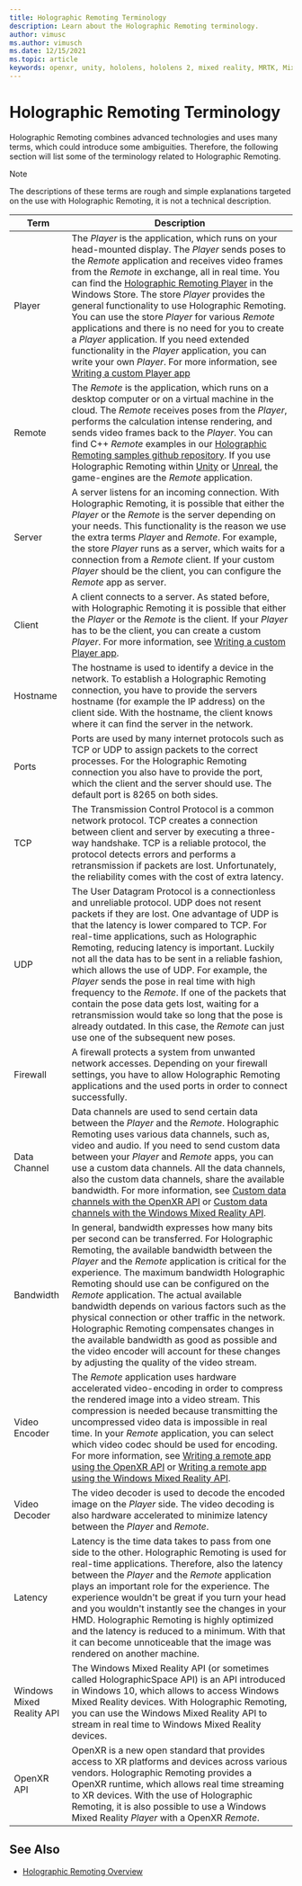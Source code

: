 ```yaml
---
title: Holographic Remoting Terminology
description: Learn about the Holographic Remoting terminology.
author: vimusc
ms.author: vimusch
ms.date: 12/15/2021
ms.topic: article
keywords: openxr, unity, hololens, hololens 2, mixed reality, MRTK, Mixed Reality Toolkit, augmented reality, virtual reality, mixed reality headsets, learn, tutorial, getting started, holographic remoting, desktop, terminology
---
```


# Holographic Remoting Terminology

Holographic Remoting combines advanced technologies and uses many terms, which could introduce some ambiguities. Therefore, the following section will list some of the terminology related to Holographic Remoting.

> [!Note]
> The descriptions of these terms are rough and simple explanations targeted on the use with Holographic Remoting, it is not a technical description.

|Term|Description|
|----|-------|
|Player|The *Player* is the application, which runs on your head-mounted display. The *Player* sends poses to the *Remote* application and receives video frames from the *Remote* in exchange, all in real time. You can find the [Holographic Remoting Player](https://www.microsoft.com/p/holographic-remoting-player/9nblggh4sv40) in the Windows Store. The store *Player* provides the general functionality to use Holographic Remoting. You can use the store *Player* for various *Remote* applications and there is no need for you to create a *Player* application. If you need extended functionality in the *Player* application, you can write your own *Player*. For more information, see [Writing a custom Player app](holographic-remoting-create-player.md)
|Remote|The *Remote* is the application, which runs on a desktop computer or on a virtual machine in the cloud. The *Remote* receives poses from the *Player*, performs the calculation intense rendering, and sends video frames back to the *Player*. You can find C++ *Remote* examples in our [Holographic Remoting samples github repository](https://github.com/microsoft/MixedReality-HolographicRemoting-Samples). If you use Holographic Remoting within [Unity](../unity/preview-and-debug-your-app.md) or [Unreal](../unreal/unreal-streaming.md), the game-engines are the *Remote* application.|
|Server| A server listens for an incoming connection. With Holographic Remoting, it is possible that either the *Player* or the *Remote* is the server depending on your needs. This functionality is the reason we use the extra terms *Player* and *Remote*. For example, the store *Player* runs as a server, which waits for a connection from a *Remote* client. If your custom *Player* should be the client, you can configure the *Remote* app as server.|
|Client| A client connects to a server. As stated before, with Holographic Remoting it is possible that either the *Player* or the *Remote* is the client. If your *Player* has to be the client, you can create a custom *Player*. For more information, see [Writing a custom Player app](holographic-remoting-create-player.md).|
|Hostname| The hostname is used to identify a device in the network. To establish a Holographic Remoting connection, you have to provide the servers hostname (for example the IP address) on the client side. With the hostname, the client knows where it can find the server in the network.|
|Ports| Ports are used by many internet protocols such as TCP or UDP to assign packets to the correct processes. For the Holographic Remoting connection you also have to provide the port, which the client and the server should use. The default port is 8265 on both sides.|
|TCP| The Transmission Control Protocol is a common network protocol. TCP creates a connection between client and server by executing a three-way handshake. TCP is a reliable protocol, the protocol detects errors and performs a retransmission if packets are lost. Unfortunately, the reliability comes with the cost of extra latency.|
|UDP| The User Datagram Protocol is a connectionless and unreliable protocol. UDP does not resent packets if they are lost. One advantage of UDP is that the latency is lower compared to TCP. For real-time applications, such as Holographic Remoting, reducing latency is important. Luckily not all the data has to be sent in a reliable fashion, which allows the use of UDP. For example, the *Player* sends the pose in real time with high frequency to the *Remote*. If one of the packets that contain the pose data gets lost, waiting for a retransmission would take so long that the pose is already outdated. In this case, the *Remote* can just use one of the subsequent new poses.|
|Firewall| A firewall protects a system from unwanted network accesses. Depending on your firewall settings, you have to allow Holographic Remoting applications and the used ports in order to connect successfully.|
|Data Channel| Data channels are used to send certain data between the *Player* and the *Remote*. Holographic Remoting uses various data channels, such as, video and audio. If you need to send custom data between your *Player* and *Remote* apps, you can use a custom data channels. All the data channels, also the custom data channels, share the available bandwidth. For more information, see [Custom data channels with the OpenXR API](holographic-remoting-custom-data-channels-openxr.md) or [Custom data channels with the Windows Mixed Reality API](holographic-remoting-custom-data-channels.md).|
|Bandwidth| In general, bandwidth expresses how many bits per second can be transferred. For Holographic Remoting, the available bandwidth between the *Player* and the *Remote* application is critical for the experience. The maximum bandwidth Holographic Remoting should use can be configured on the *Remote* application. The actual available bandwidth depends on various factors such as the physical connection or other traffic in the network. Holographic Remoting compensates changes in the available bandwidth as good as possible and the video encoder will account for these changes by adjusting the quality of the video stream.|
|Video Encoder| The *Remote* application uses hardware accelerated video-encoding in order to compress the rendered image into a video stream. This compression is needed because transmitting the uncompressed video data is impossible in real time. In your *Remote* application, you can select which video codec should be used for encoding. For more information, see [Writing a remote app using the OpenXR API](holographic-remoting-create-remote-openxr.md) or [Writing a remote app using the Windows Mixed Reality API](holographic-remoting-create-remote-wmr.md).|
|Video Decoder| The video decoder is used to decode the encoded image on the *Player* side. The video decoding is also hardware accelerated to minimize latency between the *Player* and *Remote*.|
|Latency| Latency is the time data takes to pass from one side to the other. Holographic Remoting is used for real-time applications. Therefore, also the latency between the *Player* and the *Remote* application plays an important role for the experience. The experience wouldn't be great if you turn your head and you wouldn't instantly see the changes in your HMD. Holographic Remoting is highly optimized and the latency is reduced to a minimum. With that it can become unnoticeable that the image was rendered on another machine.|
|Windows Mixed Reality API| The Windows Mixed Reality API (or sometimes called HolographicSpace API) is an API introduced in Windows 10, which allows to access Windows Mixed Reality devices. With Holographic Remoting, you can use the Windows Mixed Reality API to stream in real time to Windows Mixed Reality devices.|
|OpenXR API| OpenXR is a new open standard that provides access to XR platforms and devices across various vendors. Holographic Remoting provides a OpenXR runtime, which allows real time streaming to XR devices. With the use of Holographic Remoting, it is also possible to use a Windows Mixed Reality *Player* with a OpenXR *Remote*.|

## See Also

* [Holographic Remoting Overview](holographic-remoting-overview.md)
